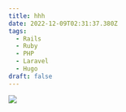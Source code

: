 ```yaml
---
title: hhh
date: 2022-12-09T02:31:37.380Z
tags:
  - Rails
  - Ruby
  - PHP
  - Laravel
  - Hugo
draft: false
---
```



![](public/190460.jpeg)